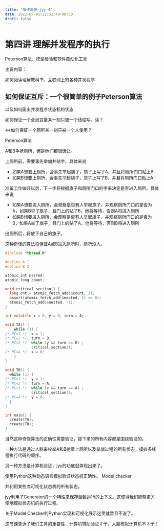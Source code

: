```yaml
---
title: "操作系统-jyy-4"
date: 2022-07-05T22:52:40+08:00
draft: false
---
```


# 第四讲 理解并发程序的执行

Peterson算法、模型检验和软件自动化工具

主要内容：

如何阅读理解教科书、互联网上的各种并发程序

## 如何保证互斥：一个很简单的例子Peterson算法

以及如何画出并发程序状态机的状态

如何保证一个全局变量某一刻只被一个线程写、读？

<=>如何保证一个厕所某一刻只被一个人使用？

Peterson算法

A和B争抢厕所，但是他们都很谦让。

上厕所前，需要事先举旗并贴字。具体来说

- 如果A想要上厕所，会事先举起旗子，旗子上写了A，并且将厕所门口贴上B
- 如果B想要上厕所，会事先举起旗子，旗子上写了B，并且将厕所门口贴上A

准备工作做好以后，下一步将根据旗子和厕所门口的字来决定是否进入厕所。具体来说

- 如果A想要进入厕所，会观察是否有人举起旗子，并观察厕所门口的是否为A，如果B举了旗子，且门上的贴了B，他将等待，否则A将进入厕所
- 如果B想要进入厕所，会观察是否有人举起旗子，并观察厕所门口的是否为B，如果A举了旗子，且门上的贴了A，他将等待，否则B将进入厕所

出厕所后，将放下自己的旗子。

这种奇怪的算法将保证A或B进入厕所时，厕所没人。



```c
#include "thread.h"

#define A 1
#define B 2

atomic_int nested;
atomic_long count;

void critical_section() {
  long cnt = atomic_fetch_add(&count, 1);
  assert(atomic_fetch_add(&nested, 1) == 0);
  atomic_fetch_add(&nested, -1);
}

int volatile x = 0, y = 0, turn = A;

void TA() {
    while (1) {
/* PC=1 */  x = 1;
/* PC=2 */  turn = B;
/* PC=3 */  while (y && turn == B) ;
            critical_section();
/* PC=4 */  x = 0;
    }
}

void TB() {
  while (1) {
/* PC=1 */  y = 1;
/* PC=2 */  turn = A;
/* PC=3 */  while (x && turn == A) ;
            critical_section();
/* PC=4 */  y = 0;
  }
}

int main() {
  create(TA);
  create(TB);
}

```



当然这种奇怪算法的正确性需要验证，接下来的所有内容都是围绕验证的。

一种方法是通过人脑来枚举A和B抢着上厕所以及举旗过程的所有状态。模拟多线程执行代码的顺序。

另一种方法是计算机验证，jyy的功底就体现出来了。

使用Python这种动态语言模拟验证状态机正确性。 Model checker

并利用某些库可视化状态机的所有状态。

jyy利用了Generator的一个特性来保存函数运行的上下文。这使得我们能够更方便地模拟状态机的执行过程。

关于Model Checker的Python实现和可视化展示这里就暂且不说了。



这节课告诉了我们工具的重要性，计算机辅助验证彳亍，人脑模拟计算机不彳亍！
